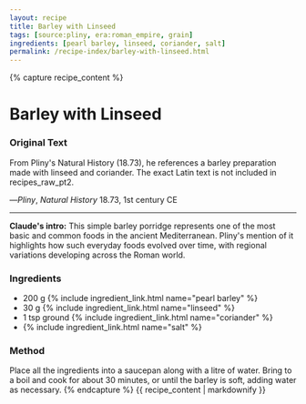 ```yaml
---
layout: recipe
title: Barley with Linseed
tags: [source:pliny, era:roman_empire, grain]
ingredients: [pearl barley, linseed, coriander, salt]
permalink: /recipe-index/barley-with-linseed.html
---
```


{% capture recipe_content %}
# Barley with Linseed

### Original Text
From Pliny's Natural History (18.73), he references a barley preparation made with linseed and coriander. The exact Latin text is not included in recipes_raw_pt2.

—*Pliny*, *Natural History* 18.73, 1st century CE

___

**Claude's intro:** This simple barley porridge represents one of the most basic and common foods in the ancient Mediterranean. Pliny's mention of it highlights how such everyday foods evolved over time, with regional variations developing across the Roman world.

### Ingredients
- 200 g {% include ingredient_link.html name="pearl barley" %}  
- 30 g {% include ingredient_link.html name="linseed" %}  
- 1 tsp ground {% include ingredient_link.html name="coriander" %}  
- {% include ingredient_link.html name="salt" %}

### Method
Place all the ingredients into a saucepan along with a litre of water. Bring to a boil and cook for about 30 minutes, or until the barley is soft, adding water as necessary.
{% endcapture %}
{{ recipe_content | markdownify }}